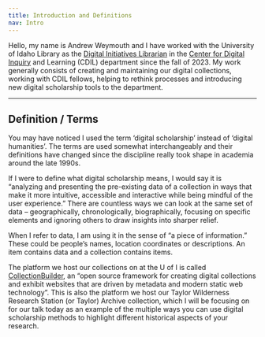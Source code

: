 ```yaml
---
title: Introduction and Definitions
nav: Intro
---
```


Hello, my name is Andrew Weymouth and I have worked with the University of Idaho Library as the [Digital Initiatives Librarian](https://www.lib.uidaho.edu/about/people/aweymouth.html) in the [Center for Digital Inquiry](https://cdil.lib.uidaho.edu/) and Learning (CDIL) department since the fall of 2023. My work generally consists of creating and maintaining our digital collections, working with CDIL fellows, helping to rethink processes and introducing new digital scholarship tools to the department. 

-------------

## Definition / Terms

You may have noticed I used the term ‘digital scholarship’ instead of ‘digital humanities’. The terms are used somewhat interchangeably and their definitions have changed since the discipline really took shape in academia around the late 1990s. 

If I were to define what digital scholarship means, I would say it is “analyzing and presenting the pre-existing data of a collection in ways that make it more intuitive, accessible and interactive while being mindful of the user experience.” There are countless ways we can look at the same set of data – geographically, chronologically, biographically, focusing on specific elements and ignoring others to draw insights into sharper relief.

When I refer to data, I am using it in the sense of “a piece of information.” These could be people’s names, location coordinates or descriptions. An item contains data and a collection contains items. 

The platform we host our collections on at the U of I is called [CollectionBuilder](https://collectionbuilder.github.io/),  an “open source framework for creating digital collections and exhibit websites that are driven by metadata and modern static web technology”. This is also the platform we host our Taylor Wilderness Research Station (or Taylor) Archive collection, which I will be focusing on for our talk today as an example of the multiple ways you can use digital scholarship methods to highlight different historical aspects of your research.

